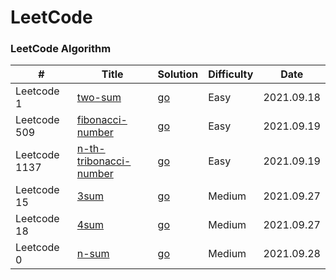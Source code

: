 LeetCode
========

### LeetCode Algorithm

| # | Title | Solution | Difficulty | Date |
|---| ----- | -------- | ---------- | ---- |
|Leetcode 1|[two-sum](https://leetcode-cn.com/problems/two-sum/)|[go](https://github.com/vencent2006/go-examples/blob/master/algorithm/leetcode/0001.two-sum/solution.go)|Easy|2021.09.18|
|Leetcode 509|[fibonacci-number](https://leetcode-cn.com/problems/fibonacci-number/)|[go](https://github.com/vencent2006/go-examples/blob/master/algorithm/leetcode/0509.fibonacci-number/solution.go)|Easy|2021.09.19|
|Leetcode 1137|[n-th-tribonacci-number](https://leetcode-cn.com/problems/n-th-tribonacci-number/)|[go](https://github.com/vencent2006/go-examples/blob/master/algorithm/leetcode/1137.n-th-tribonacci-number/solution.go)|Easy|2021.09.19|
|Leetcode 15|[3sum](https://leetcode-cn.com/problems/3sum/)|[go](https://github.com/vencent2006/go-examples/blob/master/algorithm/leetcode/0015.3sum/solution.go)|Medium|2021.09.27|
|Leetcode 18|[4sum](https://leetcode-cn.com/problems/4sum/)|[go](https://github.com/vencent2006/go-examples/blob/master/algorithm/leetcode/0018.4sum/solution.go)|Medium|2021.09.27|
|Leetcode 0|[n-sum](https://github.com/vencent2006/go-examples/blob/master/algorithm/leetcode/0000.n-sum/solution.go)|[go](https://github.com/vencent2006/go-examples/blob/master/algorithm/leetcode/0000.n-sum/solution.go)|Medium|2021.09.28|
